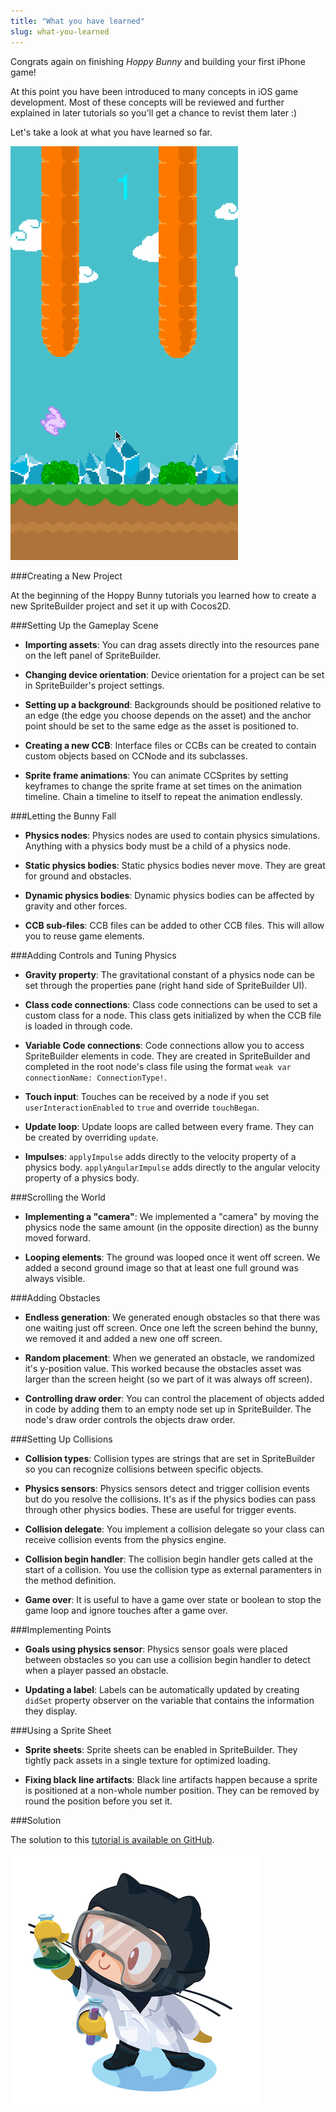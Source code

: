 ```yaml
---
title: "What you have learned"
slug: what-you-learned
---
```


Congrats again on finishing *Hoppy Bunny* and building your first iPhone game!

At this point you have been introduced to many concepts in iOS game development. Most of these concepts will be reviewed and further explained in later tutorials so you'll get a chance to revist them later :)

Let's take a look at what you have learned so far.

![](./game.png)

###Creating a New Project

At the beginning of the Hoppy Bunny tutorials you learned how to create a new SpriteBuilder project and set it up with Cocos2D.

###Setting Up the Gameplay Scene

* **Importing assets**: You can drag assets directly into the resources pane on the left panel of SpriteBuilder.

* **Changing device orientation**: Device orientation for a project can be set in SpriteBuilder's project settings.

* **Setting up a background**: Backgrounds should be positioned relative to an edge (the edge you choose depends on the asset) and the anchor point should be set to the same edge as the asset is positioned to.

* **Creating a new CCB**: Interface files or CCBs can be created to contain custom objects based on CCNode and its subclasses.

* **Sprite frame animations**: You can animate CCSprites by setting keyframes to change the sprite frame at set times on the animation timeline. Chain a timeline to itself to repeat the animation endlessly.

###Letting the Bunny Fall

* **Physics nodes**: Physics nodes are used to contain physics simulations. Anything with a physics body must be a child of a physics node.

* **Static physics bodies**: Static physics bodies never move. They are great for ground and obstacles.

* **Dynamic physics bodies**: Dynamic physics bodies can be affected by gravity and other forces.

* **CCB sub-files**: CCB files can be added to other CCB files. This will allow you to reuse game elements.

###Adding Controls and Tuning Physics

* **Gravity property**: The gravitational constant of a physics node can be set through the properties pane (right hand side of SpriteBuilder UI).

* **Class code connections**: Class code connections can be used to set a custom class for a node. This class gets initialized by when the CCB file is loaded in through code.

* **Variable Code connections**: Code connections allow you to access SpriteBuilder elements in code. They are created in SpriteBuilder and completed in the root node's class file using the format `weak var connectionName: ConnectionType!`.

* **Touch input**: Touches can be received by a node if you set `userInteractionEnabled` to `true` and override `touchBegan`.

* **Update loop**: Update loops are called between every frame. They can be created by overriding `update`.

* **Impulses**: `applyImpulse` adds directly to the velocity property of a physics body. `applyAngularImpulse` adds directly to the angular velocity property of a physics body.

###Scrolling the World

* **Implementing a "camera"**: We implemented a "camera" by moving the physics node the same amount (in the opposite direction) as the bunny moved forward.

* **Looping elements**: The ground was looped once it went off screen. We added a second ground image so that at least one full ground was always visible.

###Adding Obstacles

* **Endless generation**: We generated enough obstacles so that there was one waiting just off screen. Once one left the screen behind the bunny, we removed it and added a new one off screen.

* **Random placement**: When we generated an obstacle, we randomized it's y-position value. This worked because the obstacles asset was larger than the screen height (so we part of it was always off screen).

* **Controlling draw order**: You can control the placement of objects added in code by adding them to an empty node set up in SpriteBuilder. The node's draw order controls the objects draw order.

###Setting Up Collisions

* **Collision types**: Collision types are strings that are set in SpriteBuilder so you can recognize collisions between specific objects.

* **Physics sensors**: Physics sensors detect and trigger collision events but do you resolve the collisions. It's as if the physics bodies can pass through other physics bodies. These are useful for trigger events.

* **Collision delegate**: You implement a collision delegate so your class can receive collision events from the physics engine.

* **Collision begin handler**: The collision begin handler gets called at the start of a collision. You use the collision type as external paramenters in the method definition.

* **Game over**: It is useful to have a game over state or boolean to stop the game loop and ignore touches after a game over.

###Implementing Points

* **Goals using physics sensor**: Physics sensor goals were placed between obstacles so you can use a collision begin handler to detect when a player passed an obstacle.

* **Updating a label**: Labels can be automatically updated by creating `didSet` property observer on the variable that contains the information they display.

###Using a Sprite Sheet

* **Sprite sheets**: Sprite sheets can be enabled in SpriteBuilder. They tightly pack assets in a single texture for optimized loading.

* **Fixing black line artifacts**: Black line artifacts happen because a sprite is positioned at a non-whole number position. They can be removed by round the position before you set it.

###Solution

The solution to this [tutorial is available on GitHub](https://github.com/MakeSchool/HoppyBunny-SpriteBuilder-Swift).

![](../Tutorial-Images/labtocat.png)
